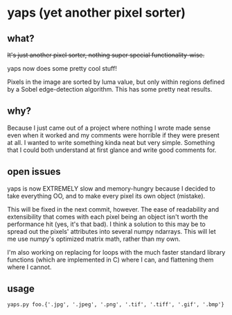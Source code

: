 # yaps (yet another pixel sorter)


## what?
~~It's just another pixel sorter, nothing super special functionality-wise.~~

yaps now does some pretty cool stuff!

Pixels in the image are sorted by luma value, but only within regions defined by a Sobel edge-detection algorithm.
This has some pretty neat results.


## why?
Because I just came out of a project where nothing I wrote made sense even when
it worked and my comments were horrible if they were present at all. 
I wanted to write something kinda neat but very simple. Something that I could 
both understand at first glance and write good comments for.


## open issues
yaps is now EXTREMELY slow and memory-hungry because I decided to take everything OO, and to make every pixel its own object (mistake).

This will be fixed in the next commit, however. The ease of readability and extensibility that comes with each pixel being an object isn't worth the performance hit (yes, it's that bad). I think a solution to this may be to spread out the pixels' attributes into several numpy ndarrays. This will let me use numpy's optimized matrix math, rather than my own.

I'm also working on replacing for loops with the much faster standard library functions (which are implemented in C) where I can, and flattening them where I cannot.


## usage
```
yaps.py foo.{'.jpg', '.jpeg', '.png', '.tif', '.tiff', '.gif', '.bmp'}
```